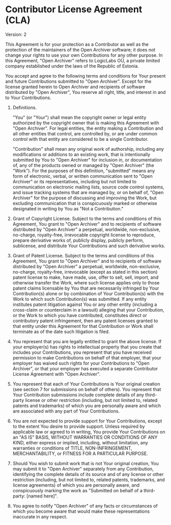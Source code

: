 # Contributor License Agreement (CLA)

Version: 2

This Agreement is for your protection as a Contributor as well as the protection of the maintainers of the Open Archiver software; it does not change your rights to use your own Contributions for any other purpose. In this Agreement, "Open Archiver" refers to LogicLabs OÜ, a private limited company established under the laws of the Republic of Estonia.

You accept and agree to the following terms and conditions for Your present and future Contributions submitted to "Open Archiver". Except for the license granted herein to Open Archiver and recipients of software distributed by "Open Archiver", You reserve all right, title, and interest in and to Your Contributions.

1. Definitions.

    "You" (or "Your") shall mean the copyright owner or legal entity authorized by the copyright owner that is making this Agreement with "Open Archiver". For legal entities, the entity making a Contribution and all other entities that control, are controlled by, or are under common control with that entity are considered to be a single Contributor.

    "Contribution" shall mean any original work of authorship, including any modifications or additions to an existing work, that is intentionally submitted by You to "Open Archiver" for inclusion in, or documentation of, any of the products owned or managed by "Open Archiver" (the "Work"). For the purposes of this definition, "submitted" means any form of electronic, verbal, or written communication sent to "Open Archiver" or its representatives, including but not limited to communication on electronic mailing lists, source code control systems, and issue tracking systems that are managed by, or on behalf of, "Open Archiver" for the purpose of discussing and improving the Work, but excluding communication that is conspicuously marked or otherwise designated in writing by You as "Not a Contribution."

2. Grant of Copyright License. Subject to the terms and conditions of this Agreement, You grant to "Open Archiver" and to recipients of software distributed by "Open Archiver" a perpetual, worldwide, non-exclusive, no-charge, royalty-free, irrevocable copyright license to reproduce, prepare derivative works of, publicly display, publicly perform, sublicense, and distribute Your Contributions and such derivative works.

3. Grant of Patent License. Subject to the terms and conditions of this Agreement, You grant to "Open Archiver" and to recipients of software distributed by "Open Archiver" a perpetual, worldwide, non-exclusive, no-charge, royalty-free, irrevocable (except as stated in this section) patent license to make, have made, use, offer to sell, sell, import, and otherwise transfer the Work, where such license applies only to those patent claims licensable by You that are necessarily infringed by Your Contribution(s) alone or by combination of Your Contribution(s) with the Work to which such Contribution(s) was submitted. If any entity institutes patent litigation against You or any other entity (including a cross-claim or counterclaim in a lawsuit) alleging that your Contribution, or the Work to which you have contributed, constitutes direct or contributory patent infringement, then any patent licenses granted to that entity under this Agreement for that Contribution or Work shall terminate as of the date such litigation is filed.

4. You represent that you are legally entitled to grant the above license. If your employer(s) has rights to intellectual property that you create that includes your Contributions, you represent that you have received permission to make Contributions on behalf of that employer, that your employer has waived such rights for your Contributions to "Open Archiver", or that your employer has executed a separate Contributor License Agreement with "Open Archiver".

5. You represent that each of Your Contributions is Your original creation (see section 7 for submissions on behalf of others). You represent that Your Contribution submissions include complete details of any third-party license or other restriction (including, but not limited to, related patents and trademarks) of which you are personally aware and which are associated with any part of Your Contributions.

6. You are not expected to provide support for Your Contributions, except to the extent You desire to provide support. Unless required by applicable law or agreed to in writing, You provide Your Contributions on an "AS IS" BASIS, WITHOUT WARRANTIES OR CONDITIONS OF ANY KIND, either express or implied, including, without limitation, any warranties or conditions of TITLE, NON-INFRINGEMENT, MERCHANTABILITY, or FITNESS FOR A PARTICULAR PURPOSE.

7. Should You wish to submit work that is not Your original creation, You may submit it to "Open Archiver" separately from any Contribution, identifying the complete details of its source and of any license or other restriction (including, but not limited to, related patents, trademarks, and license agreements) of which you are personally aware, and conspicuously marking the work as "Submitted on behalf of a third-party: [named here]".

8. You agree to notify "Open Archiver" of any facts or circumstances of which you become aware that would make these representations inaccurate in any respect.
